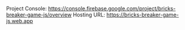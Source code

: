 Project Console: https://console.firebase.google.com/project/bricks-breaker-game-js/overview
Hosting URL: https://bricks-breaker-game-js.web.app